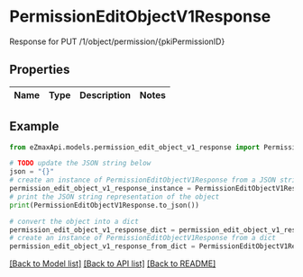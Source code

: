 # PermissionEditObjectV1Response

Response for PUT /1/object/permission/{pkiPermissionID}

## Properties

Name | Type | Description | Notes
------------ | ------------- | ------------- | -------------

## Example

```python
from eZmaxApi.models.permission_edit_object_v1_response import PermissionEditObjectV1Response

# TODO update the JSON string below
json = "{}"
# create an instance of PermissionEditObjectV1Response from a JSON string
permission_edit_object_v1_response_instance = PermissionEditObjectV1Response.from_json(json)
# print the JSON string representation of the object
print(PermissionEditObjectV1Response.to_json())

# convert the object into a dict
permission_edit_object_v1_response_dict = permission_edit_object_v1_response_instance.to_dict()
# create an instance of PermissionEditObjectV1Response from a dict
permission_edit_object_v1_response_from_dict = PermissionEditObjectV1Response.from_dict(permission_edit_object_v1_response_dict)
```
[[Back to Model list]](../README.md#documentation-for-models) [[Back to API list]](../README.md#documentation-for-api-endpoints) [[Back to README]](../README.md)


